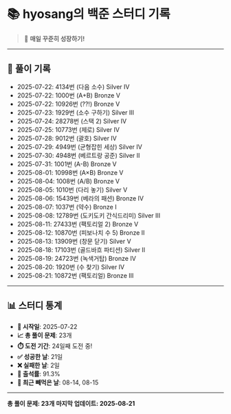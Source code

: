 # 📚 hyosang의 백준 스터디 기록

> 🎯 **매일 꾸준히 성장하기!**

---

## 📅 풀이 기록

- 2025-07-22: 4134번 (다음 소수) Silver IV
- 2025-07-22: 1000번 (A+B) Bronze V
- 2025-07-22: 10926번 (??!) Bronze V
- 2025-07-23: 1929번 (소수 구하기) Silver III
- 2025-07-24: 28278번 (스택 2) Silver IV
- 2025-07-25: 10773번 (제로) Silver IV
- 2025-07-28: 9012번 (괄호) Silver IV
- 2025-07-29: 4949번 (균형잡힌 세상) Silver IV
- 2025-07-30: 4948번 (베르트랑 공준) Silver II
- 2025-07-31: 1001번 (A-B) Bronze V
- 2025-08-01: 10998번 (A×B) Bronze V
- 2025-08-04: 1008번 (A/B) Bronze V
- 2025-08-05: 1010번 (다리 놓기) Silver V
- 2025-08-06: 15439번 (베라의 패션) Bronze IV
- 2025-08-07: 1037번 (약수) Bronze I
- 2025-08-08: 12789번 (도키도키 간식드리미) Silver III
- 2025-08-11: 27433번 (팩토리얼 2) Bronze V
- 2025-08-12: 10870번 (피보나치 수 5) Bronze II
- 2025-08-13: 13909번 (창문 닫기) Silver V
- 2025-08-18: 17103번 (골드바흐 파티션) Silver II
- 2025-08-19: 24723번 (녹색거탑) Bronze IV
- 2025-08-20: 1920번 (수 찾기) Silver IV
- 2025-08-21: 10872번 (팩토리얼) Bronze III

---

## 📊 스터디 통계

- **📅 시작일**: 2025-07-22
- **📈 총 풀이 문제**: 23개
- **⏱️ 도전 기간**: 24일째 도전 중!
- **✅ 성공한 날**: 21일
- **❌ 실패한 날**: 2일
- **🎯 출석률**: 91.3%
- **📝 최근 빼먹은 날**: 08-14, 08-15

---

**총 풀이 문제: 23개**
**마지막 업데이트: 2025-08-21**
